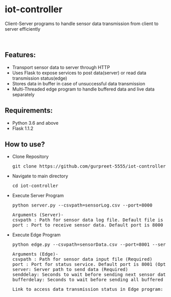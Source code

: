 # iot-controller
Client-Server programs to handle sensor data transmission from client to server efficiently

<br>

<h2>Features:</h2>
<ul>
  <li>Transport sensor data to server through HTTP</li>
  <li>Uses Flask to expose services to post data(server) or read data transmission status(edge)</li>
  <li>Stores data in buffer in case of unsuccessful data transmission</li> 
  <li>Multi-Threaded edge program to handle buffered data and live data separately</li>
</ul>  

<h2>Requirements:</h2>
<ul>
  <li>Python 3.6 and above</li>
  <li>Flask 1.1.2</li>
</ul>

<h2>How to use?</h2>
<ul>
  <li>Clone Repository</li>
  <pre>git clone https://github.com/gurpreet-5555/iot-controller.git</pre>  </ul>
<ul>  <li>Navigate to main directory</li>
  <pre>cd iot-controller</pre> </ul>
<ul><li>Execute Server Program</li>
<pre>python server.py --csvpath=sensorLog.csv --port=8000</pre>
<pre>Arguments (Server)-
csvpath : Path for sensor data log file. Default file is sensorLog.csv (Optional)
port : Port to receive sensor data. Default port is 8000 (Optional)
</pre></ul>
<ul><li>Execute Edge Program</li>
<pre>python edge.py --csvpath=sensorData.csv --port=8001 --server=http://127.0.0.1:8000/log-sensor-data --senddelay=60 --bufferdelay=5</pre>
<pre>Arguments (Edge)-
csvpath : Path for sensor data input file (Required)
port : Port for status service. Default port is 8001 (Optional)
server: Server path to send data (Required)
senddelay: Seconds to wait before sending next sensor data record. Default value is 60 seconds (Optional)
bufferdelay: Seconds to wait before sending all buffered data. Default value is 5 seconds (Optional)
</pre>
<pre>Link to access data transmission status in Edge program: http://<egde_program_hostname>:<port>/transmission-status</pre></ul>
  

